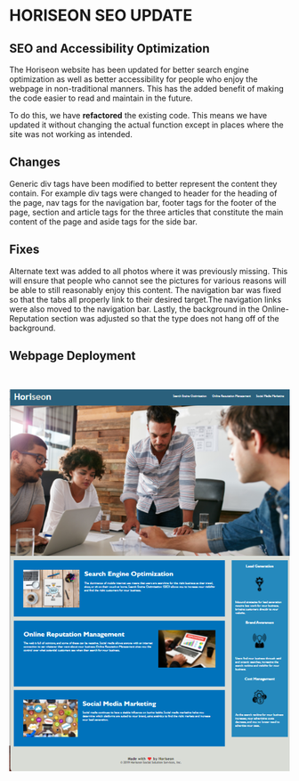# HORISEON SEO UPDATE

## SEO and Accessibility Optimization

The Horiseon website has been updated for better search engine optimization as well as better accessibility for people who enjoy the webpage in non-traditional manners. This has the added benefit of making the code easier to read and maintain in the future. 

To do this, we have **refactored** the existing code. This means we have updated it without changing the actual function except in places where the site was not working as intended. 

## Changes 

Generic div tags have been modified to better represent the content they contain. For example div tags were changed to header for the heading of the page, nav tags for the navigation bar, footer tags for the footer of the page, section and article tags for the three articles that constitute the main content of the page and aside tags for the side bar. 

## Fixes 

Alternate text was added to all photos where it was previously missing. This will ensure that people who cannot see the pictures for various reasons will be able to still reasonably enjoy this content. The navigation bar was fixed so that the tabs all properly link to their desired target.The navigation links were also moved to the navigation bar. Lastly, the background in the Online-Reputation section was adjusted so that the type does not hang off of the background. 


## Webpage Deployment

<br>

![website](assets\images\horiseon-page-mockup.png)

